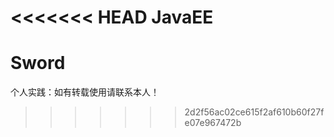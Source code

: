 <<<<<<< HEAD
JavaEE
=======
# Sword
个人实践：如有转载使用请联系本人！
>>>>>>> 2d2f56ac02ce615f2af610b60f27fe07e967472b
